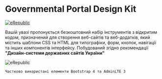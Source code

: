 # Governmental Portal Design Kit

[![eRepublic](https://image.ibb.co/ctf5Fp/logo_small.jpg)](https://erepublic.org.ua)  
  
  
  
Вашій увазі пропонується безкоштовний набір інструментів з відкритим кодом, призначений для створення веб-сайтів та веб-додатків, який містить шаблони CSS та HTML для типографіки, форм, кнопок, навігації та інших компонентів інтерфейсу. Побудований згідно рекомендації **"Дизайн-системи державних сайтів України"**  
  


![eRepublic](https://image.ibb.co/eJMHT9/firs_page_monitor.jpg)  
  
    
    Частково використані елементи Bootstrap 4 та AdminLTE 3

  



